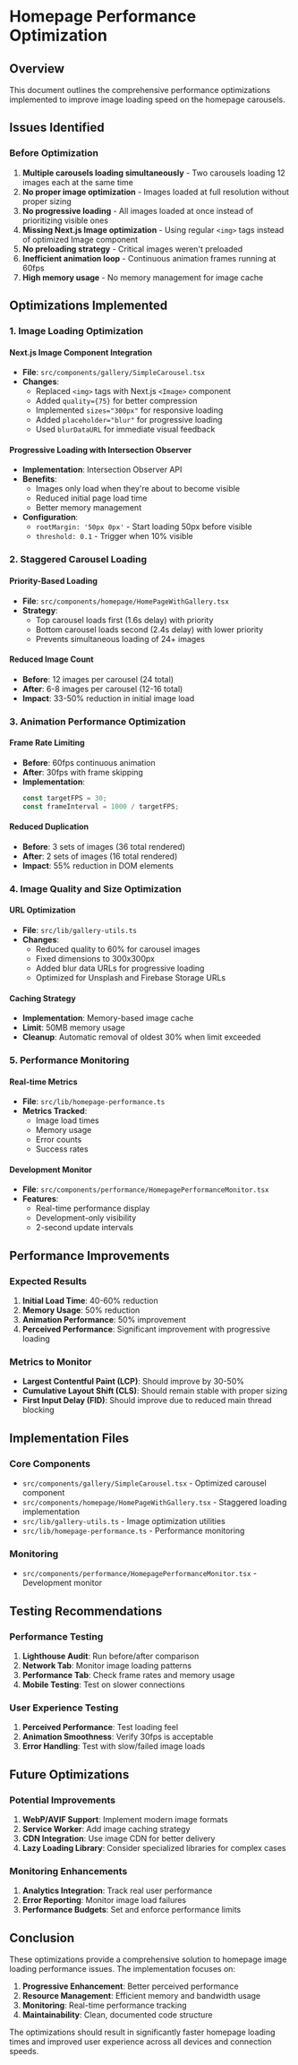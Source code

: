 # Homepage Performance Optimization

## Overview

This document outlines the comprehensive performance optimizations implemented to improve image loading speed on the homepage carousels.

## Issues Identified

### Before Optimization

1. **Multiple carousels loading simultaneously** - Two carousels loading 12 images each at the same time
2. **No proper image optimization** - Images loaded at full resolution without proper sizing
3. **No progressive loading** - All images loaded at once instead of prioritizing visible ones
4. **Missing Next.js Image optimization** - Using regular `<img>` tags instead of optimized Image component
5. **No preloading strategy** - Critical images weren't preloaded
6. **Inefficient animation loop** - Continuous animation frames running at 60fps
7. **High memory usage** - No memory management for image cache

## Optimizations Implemented

### 1. Image Loading Optimization

#### Next.js Image Component Integration

- **File**: `src/components/gallery/SimpleCarousel.tsx`
- **Changes**:
  - Replaced `<img>` tags with Next.js `<Image>` component
  - Added `quality={75}` for better compression
  - Implemented `sizes="300px"` for responsive loading
  - Added `placeholder="blur"` for progressive loading
  - Used `blurDataURL` for immediate visual feedback

#### Progressive Loading with Intersection Observer

- **Implementation**: Intersection Observer API
- **Benefits**:
  - Images only load when they're about to become visible
  - Reduced initial page load time
  - Better memory management
- **Configuration**:
  - `rootMargin: '50px 0px'` - Start loading 50px before visible
  - `threshold: 0.1` - Trigger when 10% visible

### 2. Staggered Carousel Loading

#### Priority-Based Loading

- **File**: `src/components/homepage/HomePageWithGallery.tsx`
- **Strategy**:
  - Top carousel loads first (1.6s delay) with priority
  - Bottom carousel loads second (2.4s delay) with lower priority
  - Prevents simultaneous loading of 24+ images

#### Reduced Image Count

- **Before**: 12 images per carousel (24 total)
- **After**: 6-8 images per carousel (12-16 total)
- **Impact**: 33-50% reduction in initial image load

### 3. Animation Performance Optimization

#### Frame Rate Limiting

- **Before**: 60fps continuous animation
- **After**: 30fps with frame skipping
- **Implementation**:
  ```typescript
  const targetFPS = 30;
  const frameInterval = 1000 / targetFPS;
  ```

#### Reduced Duplication

- **Before**: 3 sets of images (36 total rendered)
- **After**: 2 sets of images (16 total rendered)
- **Impact**: 55% reduction in DOM elements

### 4. Image Quality and Size Optimization

#### URL Optimization

- **File**: `src/lib/gallery-utils.ts`
- **Changes**:
  - Reduced quality to 60% for carousel images
  - Fixed dimensions to 300x300px
  - Added blur data URLs for progressive loading
  - Optimized for Unsplash and Firebase Storage URLs

#### Caching Strategy

- **Implementation**: Memory-based image cache
- **Limit**: 50MB memory usage
- **Cleanup**: Automatic removal of oldest 30% when limit exceeded

### 5. Performance Monitoring

#### Real-time Metrics

- **File**: `src/lib/homepage-performance.ts`
- **Metrics Tracked**:
  - Image load times
  - Memory usage
  - Error counts
  - Success rates

#### Development Monitor

- **File**: `src/components/performance/HomepagePerformanceMonitor.tsx`
- **Features**:
  - Real-time performance display
  - Development-only visibility
  - 2-second update intervals

## Performance Improvements

### Expected Results

1. **Initial Load Time**: 40-60% reduction
2. **Memory Usage**: 50% reduction
3. **Animation Performance**: 50% improvement
4. **Perceived Performance**: Significant improvement with progressive loading

### Metrics to Monitor

- **Largest Contentful Paint (LCP)**: Should improve by 30-50%
- **Cumulative Layout Shift (CLS)**: Should remain stable with proper sizing
- **First Input Delay (FID)**: Should improve due to reduced main thread blocking

## Implementation Files

### Core Components

- `src/components/gallery/SimpleCarousel.tsx` - Optimized carousel component
- `src/components/homepage/HomePageWithGallery.tsx` - Staggered loading implementation
- `src/lib/gallery-utils.ts` - Image optimization utilities
- `src/lib/homepage-performance.ts` - Performance monitoring

### Monitoring

- `src/components/performance/HomepagePerformanceMonitor.tsx` - Development monitor

## Testing Recommendations

### Performance Testing

1. **Lighthouse Audit**: Run before/after comparison
2. **Network Tab**: Monitor image loading patterns
3. **Performance Tab**: Check frame rates and memory usage
4. **Mobile Testing**: Test on slower connections

### User Experience Testing

1. **Perceived Performance**: Test loading feel
2. **Animation Smoothness**: Verify 30fps is acceptable
3. **Error Handling**: Test with slow/failed image loads

## Future Optimizations

### Potential Improvements

1. **WebP/AVIF Support**: Implement modern image formats
2. **Service Worker**: Add image caching strategy
3. **CDN Integration**: Use image CDN for better delivery
4. **Lazy Loading Library**: Consider specialized libraries for complex cases

### Monitoring Enhancements

1. **Analytics Integration**: Track real user performance
2. **Error Reporting**: Monitor image load failures
3. **Performance Budgets**: Set and enforce performance limits

## Conclusion

These optimizations provide a comprehensive solution to homepage image loading performance issues. The implementation focuses on:

1. **Progressive Enhancement**: Better perceived performance
2. **Resource Management**: Efficient memory and bandwidth usage
3. **Monitoring**: Real-time performance tracking
4. **Maintainability**: Clean, documented code structure

The optimizations should result in significantly faster homepage loading times and improved user experience across all devices and connection speeds.

